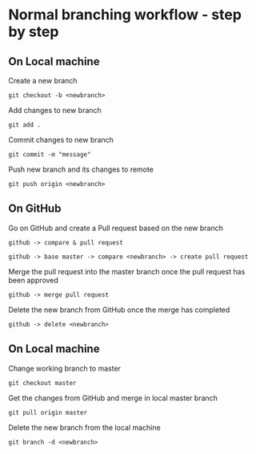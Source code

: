 # Normal branching workflow - step by step

## On Local machine

Create a new branch

```git
git checkout -b <newbranch>
```

Add changes to new branch

```git
git add .
```

Commit changes to new branch

```git
git commit -m "message"
```

Push new branch and its changes to remote

```git
git push origin <newbranch>
```

## On GitHub

Go on GitHub and create a Pull request based on the new branch

`github -> compare & pull request`

`github -> base master -> compare <newbranch> -> create pull request`

Merge the pull request into the master branch once the pull request has been approved

`github -> merge pull request`

Delete the new branch from GitHub once the merge has completed

`github -> delete <newbranch>`

## On Local machine

Change working branch to master

```git
git checkout master
```

Get the changes from GitHub and merge in local master branch

```git
git pull origin master
```

Delete the new branch from the local machine

```git
git branch -d <newbranch>
```
